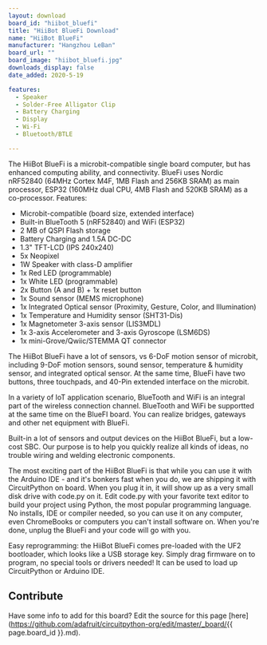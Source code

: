 ```yaml
---
layout: download
board_id: "hiibot_bluefi"
title: "HiiBot BlueFi Download"
name: "HiiBot BlueFi"
manufacturer: "Hangzhou LeBan"
board_url: ""
board_image: "hiibot_bluefi.jpg"
downloads_display: false
date_added: 2020-5-19

features:
  - Speaker
  - Solder-Free Alligator Clip
  - Battery Charging
  - Display
  - Wi-Fi
  - Bluetooth/BTLE

---
```


The HiiBot BlueFi is a microbit-compatible single board computer, but has enhanced computing ability, and connectivity. BlueFi uses Nordic nRF52840 (64MHz Cortex M4F, 1MB Flash and 256KB SRAM) as main processor, ESP32 (160MHz dual CPU, 4MB Flash and 520KB SRAM) as a co-processor. Features:

  - Microbit-compatible (board size, extended interface)
  - Built-in BlueTooth 5 (nRF52840) and WiFi (ESP32)
  - 2 MB of QSPI Flash storage
  - Battery Charging and 1.5A DC-DC
  - 1.3" TFT-LCD (IPS 240x240)
  - 5x Neopixel
  - 1W Speaker with class-D amplifier
  - 1x Red LED (programmable)
  - 1x White LED (programmable)
  - 2x Button (A and B) + 1x reset button
  - 1x Sound sensor (MEMS microphone)
  - 1x Integrated Optical sensor (Proximity, Gesture, Color, and Illumination)
  - 1x Temperature and Humidity sensor (SHT31-Dis)
  - 1x Magnetometer 3-axis sensor (LIS3MDL)
  - 1x 3-axis Accelerometer and 3-axis Gyroscope (LSM6DS)
  - 1x mini-Grove/Qwiic/STEMMA QT connector

The HiiBot BlueFi have a lot of sensors, vs 6-DoF motion sensor of microbit, including 9-DoF motion sensors, sound sensor, temperature & humidity sensor, and integrated optical sensor. At the same time, BlueFi have two buttons, three touchpads, and 40-Pin extended interface on the microbit. 

In a variety of IoT application scenario, BlueTooth and WiFi is an integral part of the wireless connection channel. BlueTooth and WiFi be supportted at the same time on the BlueFI board. You can realize bridges, gateways and other net equipment with BlueFi. 

Built-in a lot of sensors and output devices on the HiiBot BlueFi, but a low-cost SBC. Our purpose is to help you quickly realize all kinds of ideas, no trouble wiring and welding electronic components.

The most exciting part of the HiiBot BlueFi is that while you can use it with the Arduino IDE - and it's bonkers fast when you do, we are shipping it with CircuitPython on board. When you plug it in, it will show up as a very small disk drive with code.py on it. Edit code.py with your favorite text editor to build your project using Python, the most popular programming language. No installs, IDE or compiler needed, so you can use it on any computer, even ChromeBooks or computers you can't install software on. When you're done, unplug the BlueFi and your code will go with you.

Easy reprogramming: the HiiBot BlueFi comes pre-loaded with the UF2 bootloader, which looks like a USB storage key. Simply drag firmware on to program, no special tools or drivers needed! It can be used to load up CircuitPython or Arduino IDE.




## Contribute

Have some info to add for this board? Edit the source for this page [here](https://github.com/adafruit/circuitpython-org/edit/master/_board/{{ page.board_id }}.md).

